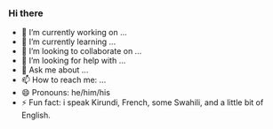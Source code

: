 ### Hi there

- 🔭 I’m currently working on ...
- 🌱 I’m currently learning ...
- 👯 I’m looking to collaborate on ...
- 🤔 I’m looking for help with ...
- 💬 Ask me about ...
- 📫 How to reach me: ...
- 😄 Pronouns: he/him/his
- ⚡ Fun fact: i speak Kirundi, French, some Swahili, and a little bit of English. 

<!--
**libertatem/libertatem** is a ✨ _special_ ✨ repository because its `README.md` (this file) appears on your GitHub profile.
-->
